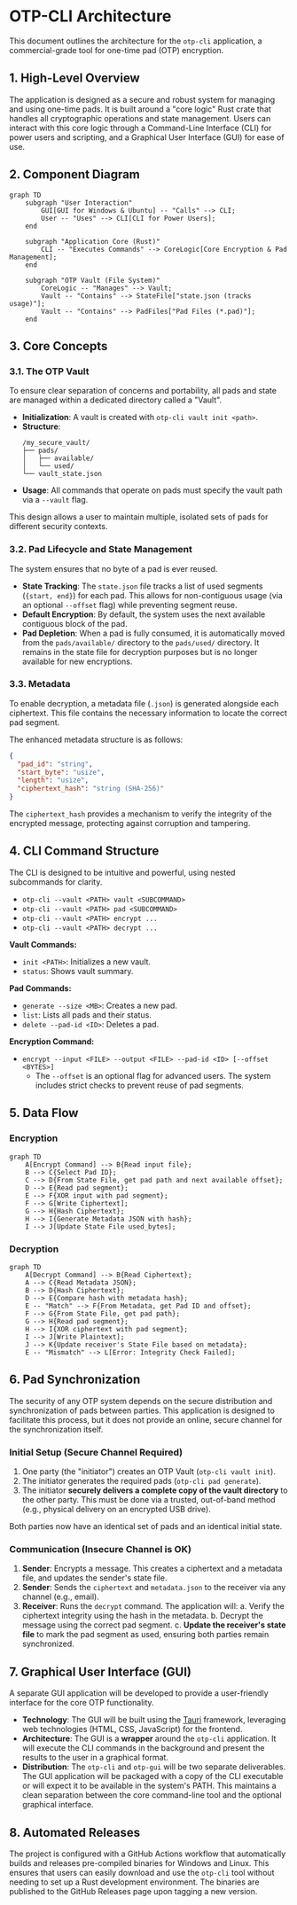 # OTP-CLI Architecture

This document outlines the architecture for the `otp-cli` application, a commercial-grade tool for one-time pad (OTP) encryption.

## 1. High-Level Overview

The application is designed as a secure and robust system for managing and using one-time pads. It is built around a "core logic" Rust crate that handles all cryptographic operations and state management. Users can interact with this core logic through a Command-Line Interface (CLI) for power users and scripting, and a Graphical User Interface (GUI) for ease of use.

## 2. Component Diagram

```mermaid
graph TD
    subgraph "User Interaction"
        GUI[GUI for Windows & Ubuntu] -- "Calls" --> CLI;
        User -- "Uses" --> CLI[CLI for Power Users];
    end

    subgraph "Application Core (Rust)"
        CLI -- "Executes Commands" --> CoreLogic[Core Encryption & Pad Management];
    end

    subgraph "OTP Vault (File System)"
        CoreLogic -- "Manages" --> Vault;
        Vault -- "Contains" --> StateFile["state.json (tracks usage)"];
        Vault -- "Contains" --> PadFiles["Pad Files (*.pad)"];
    end
```

## 3. Core Concepts

### 3.1. The OTP Vault

To ensure clear separation of concerns and portability, all pads and state are managed within a dedicated directory called a "Vault".

-   **Initialization**: A vault is created with `otp-cli vault init <path>`.
-   **Structure**:
    ```
    /my_secure_vault/
    ├── pads/
    │   ├── available/
    │   └── used/
    └── vault_state.json
    ```
-   **Usage**: All commands that operate on pads must specify the vault path via a `--vault` flag.

This design allows a user to maintain multiple, isolated sets of pads for different security contexts.

### 3.2. Pad Lifecycle and State Management

The system ensures that no byte of a pad is ever reused.

-   **State Tracking**: The `state.json` file tracks a list of used segments (`{start, end}`) for each pad. This allows for non-contiguous usage (via an optional `--offset` flag) while preventing segment reuse.
-   **Default Encryption**: By default, the system uses the next available contiguous block of the pad.
-   **Pad Depletion**: When a pad is fully consumed, it is automatically moved from the `pads/available/` directory to the `pads/used/` directory. It remains in the state file for decryption purposes but is no longer available for new encryptions.

### 3.3. Metadata

To enable decryption, a metadata file (`.json`) is generated alongside each ciphertext. This file contains the necessary information to locate the correct pad segment.

The enhanced metadata structure is as follows:

```json
{
  "pad_id": "string",
  "start_byte": "usize",
  "length": "usize",
  "ciphertext_hash": "string (SHA-256)"
}
```

The `ciphertext_hash` provides a mechanism to verify the integrity of the encrypted message, protecting against corruption and tampering.

## 4. CLI Command Structure

The CLI is designed to be intuitive and powerful, using nested subcommands for clarity.

-   `otp-cli --vault <PATH> vault <SUBCOMMAND>`
-   `otp-cli --vault <PATH> pad <SUBCOMMAND>`
-   `otp-cli --vault <PATH> encrypt ...`
-   `otp-cli --vault <PATH> decrypt ...`

**Vault Commands:**
-   `init <PATH>`: Initializes a new vault.
-   `status`: Shows vault summary.

**Pad Commands:**
-   `generate --size <MB>`: Creates a new pad.
-   `list`: Lists all pads and their status.
-   `delete --pad-id <ID>`: Deletes a pad.

**Encryption Command:**
-   `encrypt --input <FILE> --output <FILE> --pad-id <ID> [--offset <BYTES>]`
    -   The `--offset` is an optional flag for advanced users. The system includes strict checks to prevent reuse of pad segments.

## 5. Data Flow

### Encryption

```mermaid
graph TD
    A[Encrypt Command] --> B{Read input file};
    B --> C{Select Pad ID};
    C --> D{From State File, get pad path and next available offset};
    D --> E{Read pad segment};
    E --> F{XOR input with pad segment};
    F --> G[Write Ciphertext];
    G --> H{Hash Ciphertext};
    H --> I{Generate Metadata JSON with hash};
    I --> J[Update State File used_bytes];
```

### Decryption

```mermaid
graph TD
    A[Decrypt Command] --> B{Read Ciphertext};
    A --> C{Read Metadata JSON};
    B --> D{Hash Ciphertext};
    D --> E{Compare hash with metadata hash};
    E -- "Match" --> F{From Metadata, get Pad ID and offset};
    F --> G{From State File, get pad path};
    G --> H{Read pad segment};
    H --> I{XOR ciphertext with pad segment};
    I --> J[Write Plaintext];
    J --> K{Update receiver's State File based on metadata};
    E -- "Mismatch" --> L[Error: Integrity Check Failed];
```

## 6. Pad Synchronization

The security of any OTP system depends on the secure distribution and synchronization of pads between parties. This application is designed to facilitate this process, but it does not provide an online, secure channel for the synchronization itself.

### Initial Setup (Secure Channel Required)

1.  One party (the "initiator") creates an OTP Vault (`otp-cli vault init`).
2.  The initiator generates the required pads (`otp-cli pad generate`).
3.  The initiator **securely delivers a complete copy of the vault directory** to the other party. This must be done via a trusted, out-of-band method (e.g., physical delivery on an encrypted USB drive).

Both parties now have an identical set of pads and an identical initial state.

### Communication (Insecure Channel is OK)

1.  **Sender**: Encrypts a message. This creates a ciphertext and a metadata file, and updates the sender's state file.
2.  **Sender**: Sends the `ciphertext` and `metadata.json` to the receiver via any channel (e.g., email).
3.  **Receiver**: Runs the `decrypt` command. The application will:
    a. Verify the ciphertext integrity using the hash in the metadata.
    b. Decrypt the message using the correct pad segment.
    c. **Update the receiver's state file** to mark the pad segment as used, ensuring both parties remain synchronized.
    
## 7. Graphical User Interface (GUI)

A separate GUI application will be developed to provide a user-friendly interface for the core OTP functionality.

-   **Technology**: The GUI will be built using the [Tauri](https://tauri.app/) framework, leveraging web technologies (HTML, CSS, JavaScript) for the frontend.
-   **Architecture**: The GUI is a **wrapper** around the `otp-cli` application. It will execute the CLI commands in the background and present the results to the user in a graphical format.
-   **Distribution**: The `otp-cli` and `otp-gui` will be two separate deliverables. The GUI application will be packaged with a copy of the CLI executable or will expect it to be available in the system's PATH. This maintains a clean separation between the core command-line tool and the optional graphical interface.

## 8. Automated Releases

The project is configured with a GitHub Actions workflow that automatically builds and releases pre-compiled binaries for Windows and Linux. This ensures that users can easily download and use the `otp-cli` tool without needing to set up a Rust development environment. The binaries are published to the GitHub Releases page upon tagging a new version.